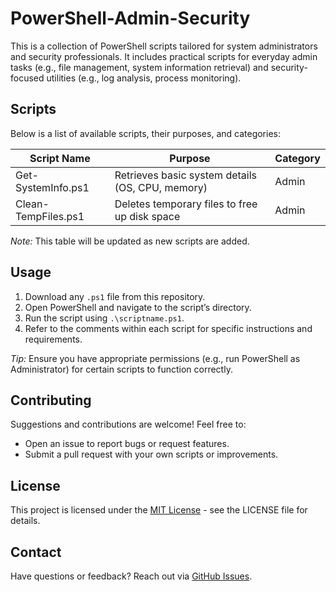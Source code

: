 # PowerShell-Admin-Security
This is a collection of PowerShell scripts tailored for system administrators and security professionals. It includes practical scripts for everyday admin tasks (e.g., file management, system information retrieval) and security-focused utilities (e.g., log analysis, process monitoring).

## Scripts
Below is a list of available scripts, their purposes, and categories:

| Script Name          | Purpose                        | Category      |
|----------------------|--------------------------------|---------------|
| Get-SystemInfo.ps1   | Retrieves basic system details (OS, CPU, memory) | Admin |
| Clean-TempFiles.ps1  | Deletes temporary files to free up disk space | Admin    |

*Note:* This table will be updated as new scripts are added.

## Usage
1. Download any `.ps1` file from this repository.
2. Open PowerShell and navigate to the script’s directory.
3. Run the script using `.\scriptname.ps1`.
4. Refer to the comments within each script for specific instructions and requirements.

*Tip:* Ensure you have appropriate permissions (e.g., run PowerShell as Administrator) for certain scripts to function correctly.

## Contributing
Suggestions and contributions are welcome! Feel free to:
- Open an issue to report bugs or request features.
- Submit a pull request with your own scripts or improvements.

## License
This project is licensed under the [MIT License](LICENSE) - see the LICENSE file for details.

## Contact
Have questions or feedback? Reach out via [GitHub Issues](https://github.com/PSCyberGeek/PowerShell-Admin-Security/issues).
